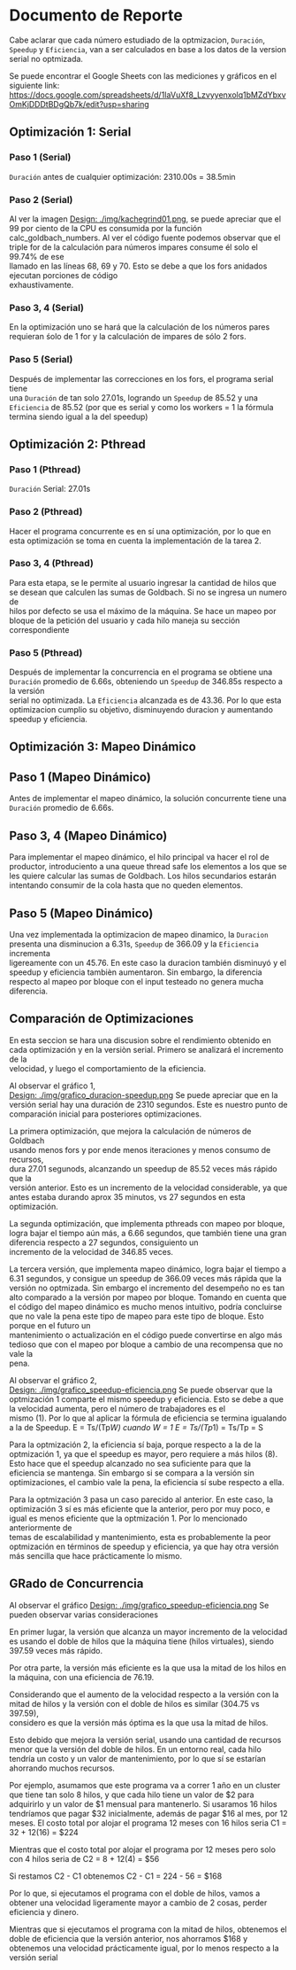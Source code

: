 # Documento de Reporte

Cabe aclarar que cada número estudiado de la optmizacion, `Duración`, `Speedup`
y `Eficiencia`, van a ser calculados en base a los datos de la version
serial no optmizada.

Se puede encontrar el Google Sheets con las mediciones y gráficos en el
siguiente link:
<https://docs.google.com/spreadsheets/d/1IaVuXf8_Lzvyyenxolq1bMZdYbxvOmKjDDDtBDgQb7k/edit?usp=sharing>

## Optimización 1: Serial

### Paso 1 (Serial)

`Duración` antes de cualquier optimización: 2310.00s = 38.5min

### Paso 2 (Serial)

Al ver la imagen [Design: ./img/kachegrind01.png](./img/kachegrind01.png), se
puede apreciar que el 99 por ciento de la CPU es consumida por la función  
calc_goldbach_numbers. Al ver el código fuente podemos observar que el triple
for de la calculación para números impares consume él solo el 99.74% de ese  
llamado en las líneas 68, 69 y 70.
Esto se debe a que los fors anidados ejecutan porciones de código  
exhaustivamente.

### Paso 3, 4 (Serial)

En la optimización uno se hará que la calculación de los números pares requieran
śolo de 1 for y la calculación de impares de sólo 2 fors.

### Paso 5 (Serial)

Después de implementar las correcciones en los fors, el programa serial tiene  
una `Duración` de tan solo 27.01s, logrando un `Speedup` de 85.52 y una
`Eficiencia` de 85.52 (por que es serial y como los workers = 1 la fórmula  
termina siendo igual a la del speedup)

## Optimización 2: Pthread

### Paso 1 (Pthread)

`Duración` Serial: 27.01s

### Paso 2 (Pthread)

Hacer el programa concurrente es en sí una optimización, por lo que en esta
optimización se toma en cuenta la implementación de la tarea 2.

### Paso 3, 4 (Pthread)

Para esta etapa, se le permite al usuario ingresar la cantidad de hilos que  
se desean que calculen las sumas de Goldbach. Si no se ingresa un numero de  
hilos por defecto se usa el máximo de la máquina.
Se hace un mapeo por bloque de la petición del usuario y cada hilo maneja
su sección correspondiente

### Paso 5 (Pthread)

Después de implementar la concurrencia en el programa se obtiene una `Duración`
promedio de 6.66s, obteniendo un `Speedup` de 346.85s respecto a la versión  
serial no optimizada. La `Eficiencia` alcanzada es de 43.36. Por lo que
esta optimizacion cumplio su objetivo, disminuyendo duracion y aumentando
speedup y eficiencia.

## Optimización 3: Mapeo Dinámico

## Paso 1 (Mapeo Dinámico)

Antes de implementar el mapeo dinámico, la solución concurrente tiene una  
`Duración` promedio de 6.66s.

## Paso 3, 4 (Mapeo Dinámico)

Para implementar el mapeo dinámico, el hilo principal va hacer el rol de  
productor, introduciento a una queue thread safe los elementos a los que se les
quiere calcular las sumas de Goldbach. Los hilos secundarios estarán intentando
consumir de la cola hasta que no queden elementos.

## Paso 5 (Mapeo Dinámico)

Una vez implementada la optimizacion de mapeo dinamico, la `Duracion` presenta
una disminucion a 6.31s, `Speedup` de 366.09 y la `Eficiencia` incrementa  
ligereamente con un 45.76. En este caso la duracion también disminuyó y el
speedup y eficiencia tambièn aumentaron. Sin embargo, la diferencia respecto
al mapeo por bloque con el input testeado no genera mucha diferencia.

## Comparación de Optimizaciones

En esta seccion se hara una discusion sobre el rendimiento obtenido en cada
optimización y en la versiòn serial. Primero se analizará el incremento de la  
velocidad, y luego el comportamiento de la eficiencia.  

Al observar el gráfico 1,  
[Design: ./img/grafico_duracion-speedup.png](./img/grafico_duracion-speedup.png)
Se puede apreciar que en la versión serial hay una duración de 2310 segundos.
Este es nuestro punto de comparación inicial para posteriores optimizaciones.

La primera optimización, que mejora la calculación de números de Goldbach  
usando menos fors y por ende menos iteraciones y menos consumo de recursos,  
dura 27.01 segunods, alcanzando un speedup de 85.52 veces más rápido que la  
versión anterior. Esto es un incremento de la velocidad considerable, ya que
antes estaba durando aprox 35 minutos, vs 27 segundos en esta optimización.

La segunda optimización, que implementa pthreads con mapeo por bloque,
logra bajar el tiempo aún más, a 6.66 segundos, que
también tiene una gran diferencia respecto a 27 segundos, consiguiento un  
incremento de la velocidad de 346.85 veces.  

La tercera versión, que implementa mapeo dinámico, logra bajar el tiempo a 6.31
segundos, y consigue un speedup de 366.09 veces más rápida que la versión no
optmizada. Sin embargo el incremento del desempeño no es tan alto comparado a
la versión por mapeo por bloque. Tomando en cuenta que el código del mapeo
dinámico es mucho menos intuitivo, podría concluirse que no vale la pena
este tipo de mapeo para este tipo de bloque. Esto porque en el futuro un  
mantenimiento o actualización en el código puede convertirse en algo más  
tedioso que con el mapeo por bloque a cambio de una recompensa que no vale la  
pena.  

Al observar el gráfico 2,  
[Design: ./img/grafico_speedup-eficiencia.png](./img/grafico_speedup-eficiencia.png)
Se puede observar que la optmización 1 comparte el mismo speedup y eficiencia.
Esto se debe a que la velocidad aumenta, pero el número de trabajadores es el  
mismo (1). Por lo que al aplicar la fórmula de eficiencia se termina igualando
a la de Speedup. 
  E = Ts/(Tp*W)
    cuando W = 1
  E = Ts/(Tp*1) = Ts/Tp = S

Para la optmización 2, la eficiencia sí baja, porque respecto a la de la  
optmización 1, ya que el speedup es mayor, pero requiere a más hilos (8).
Esto hace que el speedup alcanzado no sea suficiente para que la eficiencia se
mantenga. Sin embargo si se compara a la versión sin optimizaciones, el cambio
vale la pena, la eficiencia sí sube respecto a ella.

Para la optmización 3 pasa un caso parecido al anterior. En este caso, la  
optimización 3 sí es más eficiente que la anterior, pero por muy poco, e igual
es menos eficiente que la optmización 1. Por lo mencionado anteriormente de  
temas de escalabilidad y mantenimiento, esta es probablemente la peor  
optmización en términos de speedup y eficiencia, ya que hay otra versión más
sencilla que hace prácticamente lo mismo.

## GRado de Concurrencia

Al observar el gráfico
[Design: ./img/grafico_speedup-eficiencia.png](./img/grafico_speedup-eficiencia.png)
Se pueden observar varias consideraciones

En primer lugar, la versión que alcanza un mayor incremento de la velocidad
es usando el doble de hilos que la máquina tiene (hilos virtuales), siendo  
397.59 veces más rápido.

Por otra parte, la versión más eficiente es la que usa la mitad de los hilos
en la máquina, con una eficiencia de 76.19.

Considerando que el aumento de la velocidad respecto a la versión con la mitad
de hilos y la versión con el doble de hilos es similar (304.75 vs 397.59),  
considero es que la versión más óptima es la que usa la mitad de hilos.

Esto debido que mejora la versión serial, usando una cantidad de recursos  
menor que la versión del doble de hilos. En un entorno real, cada hilo tendría
un costo y un valor de mantenimiento, por lo que sí se estarían ahorrando
muchos recursos.

Por ejemplo, asumamos que este programa va a correr 1 año en un cluster que
tiene tan solo 8 hilos, y que cada hilo tiene un valor de $2 para adquirirlo
y un valor de $1 mensual para mantenerlo. Si usaramos 16 hilos tendríamos que
pagar $32 inicialmente, además de pagar $16 al mes, por 12 meses. El costo
total por alojar el programa 12 meses con 16 hilos seria
  C1 = 32 + 12(16) = $224

Mientras que el costo total por alojar el programa por 12 meses pero solo con
4 hilos seria de 
  C2 = 8 + 12(4) = $56

Si restamos C2 - C1 obtenemos
  C2 - C1 = 224 - 56 = $168

Por lo que, si ejecutamos el programa con el doble de hilos, vamos a obtener una
velocidad ligeramente mayor a cambio de 2 cosas, perder eficiencia y dinero.

Mientras que si ejecutamos el programa con la mitad de hilos, obtenemos el  
doble de eficiencia que la versión anterior, nos ahorramos $168 y obtenemos
una velocidad prácticamente igual, por lo menos respecto a la versión serial
